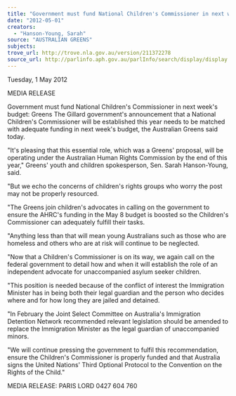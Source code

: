 ```yaml
---
title: "Government must fund National Children's Commissioner in next week's budget: Greens"
date: "2012-05-01"
creators:
  - "Hanson-Young, Sarah"
source: "AUSTRALIAN GREENS"
subjects:
trove_url: http://trove.nla.gov.au/version/211372278
source_url: http://parlinfo.aph.gov.au/parlInfo/search/display/display.w3p;query=Id%3A%22media/pressrel/1603689%22
---
```


 Tuesday, 1 May 2012 

 MEDIA RELEASE  

 Government must fund National Children's  Commissioner in next week's budget: Greens  The Gillard government's announcement that a National Children's Commissioner will be established  this year needs to be matched with adequate funding in next week's budget, the Australian Greens said  today. 

 "It's pleasing that this essential role, which was a Greens' proposal, will be operating under the  Australian Human Rights Commission by the end of this year," Greens' youth and children  spokesperson, Sen. Sarah Hanson-Young, said. 

 "But we echo the concerns of children's rights groups who worry the post may not be properly  resourced. 

 "The Greens join children's advocates in calling on the government to ensure the AHRC's funding in  the May 8 budget is boosted so the Children's Commissioner can adequately fulfill their tasks. 

 "Anything less than that will mean young Australians such as those who are homeless and others who  are at risk will continue to be neglected. 

 "Now that a Children's Commissioner is on its way, we again call on the federal government to detail  how and when it will establish the role of an independent advocate for unaccompanied asylum seeker  children. 

 "This position is needed because of the conflict of interest the Immigration Minister has in being both  their legal guardian and the person who decides where and for how long they are jailed and detained. 

 "In February the Joint Select Committee on Australia's Immigration Detention Network recommended  relevant legislation should be amended to replace the Immigration Minister as the legal guardian of  unaccompanied minors.   

 "We will continue pressing the government to fulfil this recommendation, ensure the Children's  Commissioner is properly funded and that Australia signs the United Nations' Third Optional Protocol  to the Convention on the Rights of the Child."   

 

 MEDIA RELEASE: PARIS LORD 0427 604 760 

  

